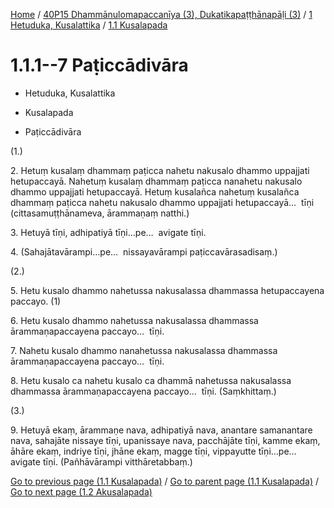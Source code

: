 
[Home](/) / [40P15 Dhammānulomapaccanīya (3), Dukatikapaṭṭhānapāḷi (3)](../...md) / [1 Hetuduka, Kusalattika](...md) / [1.1 Kusalapada](../40P15/1/1.1.md)

# 1.1.1--7 Paṭiccādivāra

* Hetuduka, Kusalattika

* Kusalapada

* Paṭiccādivāra

(1.)

2\. Hetuṃ kusalaṃ dhammaṃ paṭicca nahetu nakusalo dhammo uppajjati hetupaccayā. Nahetuṃ kusalaṃ dhammaṃ paṭicca nanahetu nakusalo dhammo uppajjati hetupaccayā. Hetuṃ kusalañca nahetuṃ kusalañca dhammaṃ paṭicca nahetu nakusalo dhammo uppajjati hetupaccayā…  tīṇi (cittasamuṭṭhānameva, ārammaṇaṃ natthi.)

3\. Hetuyā tīṇi, adhipatiyā tīṇi…pe…  avigate tīṇi.

4\. (Sahajātavārampi…pe…  nissayavārampi paṭiccavārasadisaṃ.)

(2.)

5\. Hetu kusalo dhammo nahetussa nakusalassa dhammassa hetupaccayena paccayo. (1)

6\. Hetu kusalo dhammo nahetussa nakusalassa dhammassa ārammaṇapaccayena paccayo…  tīṇi.

7\. Nahetu kusalo dhammo nanahetussa nakusalassa dhammassa ārammaṇapaccayena paccayo…  tīṇi.

8\. Hetu kusalo ca nahetu kusalo ca dhammā nahetussa nakusalassa dhammassa ārammaṇapaccayena paccayo…  tīṇi. (Saṃkhittaṃ.)

(3.)

9\. Hetuyā ekaṃ, ārammaṇe nava, adhipatiyā nava, anantare samanantare nava, sahajāte nissaye tīṇi, upanissaye nava, pacchājāte tīṇi, kamme ekaṃ, āhāre ekaṃ, indriye tīṇi, jhāne ekaṃ, magge tīṇi, vippayutte tīṇi…pe…  avigate tīṇi. (Pañhāvārampi vitthāretabbaṃ.)

[Go to previous page (1.1 Kusalapada)](../40P15/1/1.1.md) / [Go to parent page (1.1 Kusalapada)](../40P15/1/1.1.md) / [Go to next page (1.2 Akusalapada)](../1.2.md)


